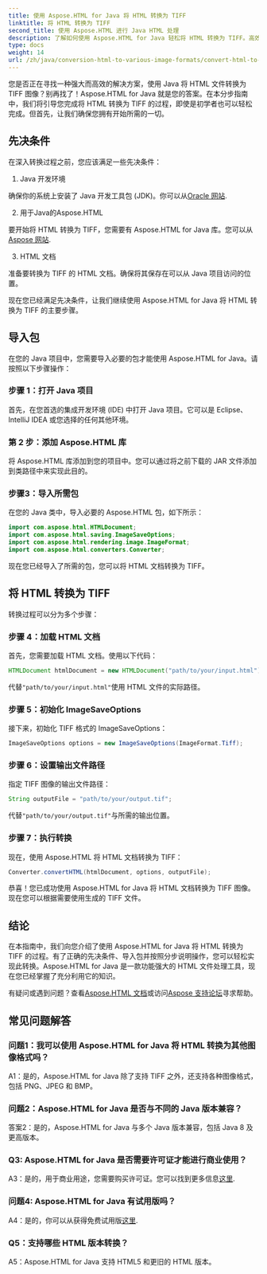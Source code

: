 ```yaml
---
title: 使用 Aspose.HTML for Java 将 HTML 转换为 TIFF
linktitle: 将 HTML 转换为 TIFF
second_title: 使用 Aspose.HTML 进行 Java HTML 处理
description: 了解如何使用 Aspose.HTML for Java 轻松将 HTML 转换为 TIFF。高效文档处理的分步指南。
type: docs
weight: 14
url: /zh/java/conversion-html-to-various-image-formats/convert-html-to-tiff/
---
```

您是否正在寻找一种强大而高效的解决方案，使用 Java 将 HTML 文件转换为 TIFF 图像？别再找了！Aspose.HTML for Java 就是您的答案。在本分步指南中，我们将引导您完成将 HTML 转换为 TIFF 的过程，即使是初学者也可以轻松完成。但首先，让我们确保您拥有开始所需的一切。

## 先决条件

在深入转换过程之前，您应该满足一些先决条件：

1. Java 开发环境

确保你的系统上安装了 Java 开发工具包 (JDK)。你可以从[Oracle 网站](https://www.oracle.com/java/technologies/javase-downloads.html).

2. 用于Java的Aspose.HTML

要开始将 HTML 转换为 TIFF，您需要有 Aspose.HTML for Java 库。您可以从[Aspose 网站](https://releases.aspose.com/html/java/).

3. HTML 文档

准备要转换为 TIFF 的 HTML 文档。确保将其保存在可以从 Java 项目访问的位置。

现在您已经满足先决条件，让我们继续使用 Aspose.HTML for Java 将 HTML 转换为 TIFF 的主要步骤。

## 导入包

在您的 Java 项目中，您需要导入必要的包才能使用 Aspose.HTML for Java。请按照以下步骤操作：

### 步骤 1：打开 Java 项目

首先，在您首选的集成开发环境 (IDE) 中打开 Java 项目。它可以是 Eclipse、IntelliJ IDEA 或您选择的任何其他环境。

### 第 2 步：添加 Aspose.HTML 库

将 Aspose.HTML 库添加到您的项目中。您可以通过将之前下载的 JAR 文件添加到类路径中来实现此目的。

### 步骤3：导入所需包

在您的 Java 类中，导入必要的 Aspose.HTML 包，如下所示：

```java
import com.aspose.html.HTMLDocument;
import com.aspose.html.saving.ImageSaveOptions;
import com.aspose.html.rendering.image.ImageFormat;
import com.aspose.html.converters.Converter;
```

现在您已经导入了所需的包，您可以将 HTML 文档转换为 TIFF。

## 将 HTML 转换为 TIFF

转换过程可以分为多个步骤：

### 步骤 4：加载 HTML 文档

首先，您需要加载 HTML 文档。使用以下代码：

```java
HTMLDocument htmlDocument = new HTMLDocument("path/to/your/input.html");
```

代替`"path/to/your/input.html"`使用 HTML 文件的实际路径。

### 步骤 5：初始化 ImageSaveOptions

接下来，初始化 TIFF 格式的 ImageSaveOptions：

```java
ImageSaveOptions options = new ImageSaveOptions(ImageFormat.Tiff);
```

### 步骤 6：设置输出文件路径

指定 TIFF 图像的输出文件路径：

```java
String outputFile = "path/to/your/output.tif";
```

代替`"path/to/your/output.tif"`与所需的输出位置。

### 步骤 7：执行转换

现在，使用 Aspose.HTML 将 HTML 文档转换为 TIFF：

```java
Converter.convertHTML(htmlDocument, options, outputFile);
```

恭喜！您已成功使用 Aspose.HTML for Java 将 HTML 文档转换为 TIFF 图像。现在您可以根据需要使用生成的 TIFF 文件。

## 结论

在本指南中，我们向您介绍了使用 Aspose.HTML for Java 将 HTML 转换为 TIFF 的过程。有了正确的先决条件、导入包并按照分步说明操作，您可以轻松实现此转换。Aspose.HTML for Java 是一款功能强大的 HTML 文件处理工具，现在您已经掌握了充分利用它的知识。

有疑问或遇到问题？查看[Aspose.HTML 文档](https://reference.aspose.com/html/java/)或访问[Aspose 支持论坛](https://forum.aspose.com/)寻求帮助。

## 常见问题解答

### 问题1：我可以使用 Aspose.HTML for Java 将 HTML 转换为其他图像格式吗？

A1：是的，Aspose.HTML for Java 除了支持 TIFF 之外，还支持各种图像格式，包括 PNG、JPEG 和 BMP。

### 问题2：Aspose.HTML for Java 是否与不同的 Java 版本兼容？

答案2：是的，Aspose.HTML for Java 与多个 Java 版本兼容，包括 Java 8 及更高版本。

### Q3: Aspose.HTML for Java 是否需要许可证才能进行商业使用？

 A3：是的，用于商业用途，您需要购买许可证。您可以找到更多信息[这里](https://purchase.aspose.com/buy).

### 问题4: Aspose.HTML for Java 有试用版吗？

 A4：是的，你可以从获得免费试用版[这里](https://releases.aspose.com/html/java).

### Q5：支持哪些 HTML 版本转换？

A5：Aspose.HTML for Java 支持 HTML5 和更旧的 HTML 版本。